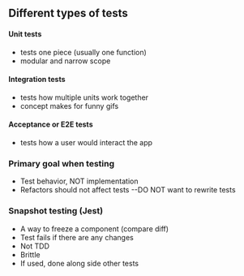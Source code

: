 ## Different types of tests

#### Unit tests
- tests one piece (usually one function)
- modular and narrow scope

#### Integration tests
 - tests how multiple units work together
 - concept makes for funny gifs

#### Acceptance or E2E tests
- tests how a user would interact the app

### Primary goal when testing
 - Test behavior, NOT implementation
 - Refactors should not affect tests
--DO NOT want to rewrite tests

### Snapshot testing (Jest)
- A way to freeze a component (compare diff)
- Test fails if there are any changes
- Not TDD
- Brittle
- If used, done along side other tests
